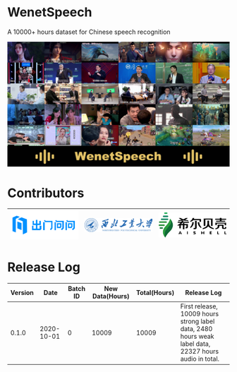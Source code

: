 # WenetSpeech
A 10000+ hours dataset for Chinese speech recognition

![WenetSpeech](res/wenetspeech.jpg)



# Contributors

| <a href="https://www.chumenwenwen.com" target="_blank"><img src="https://raw.githubusercontent.com/wenet-e2e/wenet-contributors/main/companies/chumenwenwen.png" width="250px"></a> | <a href="http://lxie.npu-aslp.org" target="_blank"><img src="https://raw.githubusercontent.com/wenet-e2e/wenet-contributors/main/colleges/nwpu.png" width="250px"></a> | <a href="http://www.aishelltech.com" target="_blank"><img src="https://raw.githubusercontent.com/wenet-e2e/wenet-contributors/main/companies/aishelltech.png" width="250px"></a> |
| ---- | ---- | ---- |



# Release Log

|  Version |  Date       |  Batch ID |  New Data(Hours) |  Total(Hours) |  Release Log                                                                                           |
|----------|-------------|-----------|------------------|---------------|--------------------------------------------------------------------------------------------------------|
|  0.1.0   |  2020-10-01 |  0        |  10009           |  10009        | First release, 10009 hours strong label data,  2480 hours weak label data, 22327 hours audio in total. |
